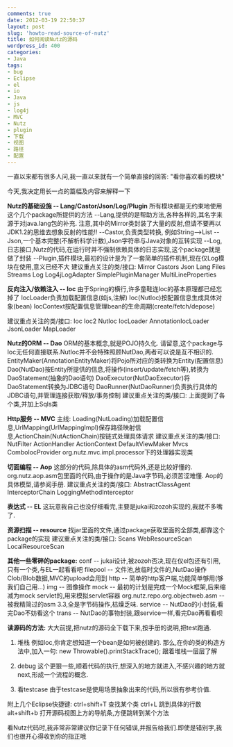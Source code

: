 ```yaml
---
comments: true
date: 2012-03-19 22:50:37
layout: post
slug: 'howto-read-source-of-nutz'
title: 如何阅读Nutz的源码
wordpress_id: 400
categories:
- Java
tags:
- bug
- Eclipse
- el
- io
- Java
- js
- log4j
- MVC
- Nutz
- plugin
- 下载
- 视图
- 路径
- 配置
---
```


一直以来都有很多人问,我一直以来就有一个简单直接的回答:
"看你喜欢看的模块"

今天,我决定用长一点的篇幅及内容来解释一下

**Nutz的基础设施 -- Lang/Castor/Json/Log/Plugin**
所有模块都是无约束地使用这个几个package所提供的方法
--Lang,提供的是帮助方法,各种各样的,其名字来源于对java.lang包的补充. 注意,其中的Mirror类封装了大量的反射,但请不要再以JDK1.2的思维去想象反射的性能!!
--Castor,负责类型转换, 例如String-->List
--Json,一个基本完整(不解析科学计数),Json字符串与Java对象的互转实现
--Log,日志接口,Nutz的代码,在运行时并不强制依赖具体的日志实现,这个package就是做了封装
--Plugin,插件模块,最初的设计是为了一套简单的插件机制,现在仅Log模块在使用,意义已经不大
建议重点关注的类/接口:
Mirror Castors Json Lang Files Streams Log Log4jLogAdapter SimplePluginManager MultiLineProperties

**反向注入/依赖注入 -- Ioc**
由于Spring的横行,许多童鞋连Ioc的基本原理都已经忘掉了
IocLoader负责加载配置信息(如js,注解)
Ioc(NutIoc)按配置信息生成具体对象(bean)
IocContext按配置信息管理bean的生命周期(create/fetch/depose)

建议重点关注的类/接口:
Ioc Ioc2 NutIoc IocLoader AnnotationIocLoader JsonLoader MapLoader

**Nutz的ORM -- Dao**
ORM的基本概念,就是POJO持久化. 请留意,这个package与Ioc无任何直接联系.NutIoc并不会特殊照顾NutDao,两者可以说是互不相识的.
EntityMaker(AnnotationEntityMaker)将Pojo所对应的类转换为Entity(配置信息)
Dao(NutDao)按Entity所提供的信息,将操作(insert/update/fetch等),转换为DaoStatement(抽象的Dao语句)
DaoExecutor(NutDaoExecutor)将DaoStatement转换为JDBC语句
DaoRunner(NutDaoRunner)负责执行具体的JDBC语句,并管理连接获取/释放/事务控制
建议重点关注的类/接口:
上面提到了各个类,并加上Sqls类

**Http服务 -- MVC**
主线: Loading(NutLoading)加载配置信息,UrlMapping(UrlMappingImpl)保存路径映射信息,ActionChain(NutActionChain)按链式处理具体请求
建议重点关注的类/接口:
NutFilter ActionHandler ActionContext DefaultViewMaker Mvcs ComboIocProvider
org.nutz.mvc.impl.processor下的处理器实现类

**切面编程 -- Aop**
这部分的代码,除具体的asm代码外,还是比较好懂的. org.nutz.aop.asm包里面的代码,由于操作的是Java字节码,必须苦涩难懂.
Aop的具体模型,请参阅手册.
建议重点关注的类/接口:
AbstractClassAgent InterceptorChain LoggingMethodInterceptor

**表达式 -- EL**
这玩意我自己也没仔细看完,主要是jukai和zozoh实现的,我就不多嘴了.

**资源扫描 -- resource**
找jar里面的文件,通过package获取里面的全部类,都靠这个package的实现
建议重点关注的类/接口:
Scans WebResourceScan LocalResourceScan

**其他一些零碎的package:**
conf -- jukai设计,被zozoh否决,现在仅el包还有引用,只有一个类,与EL一起看看吧
filepool -- 文件池,放临时文件的,NutDao操作Clob/Blob数据,MVC的upload会用到
http -- 简单的http客户端,功能简单够用(够我们自己用...)
img -- 图像操作
mock -- 最初的计划是完成一个Mock框架,后来缩减为mock servlet的,用来模拟servlet容器
org.nutz.repo.org.objectweb.asm -- 被我精简过的asm 3.3,全是字节码操作,枯燥乏味.
service -- NutDao的小封装,看完Dao不妨看这个
trans -- NutDao的事物封装,跟service一样,看完Dao再看看呗

**读源码的方法:**
大大前提,把nutz的源码全下载下来,按手册的说明,把test跑通.
1. 堆栈
例如Ioc,你肯定想知道一个bean是如何被创建的. 那么,在你的类的构造方法中,加入一句: new Throwable().printStackTrace();
跟着堆栈一层层了解

2. debug
这个更狠一些,顺着代码的执行,想深入的地方就进入,不感兴趣的地方就next,形成一个流程的概念.

3. 看testcase
由于testcase是使用场景抽象出来的代码,所以很有参考价值.

附上几个Eclipse快捷键:
ctrl+shift+T 查找某个类
ctrl+L 跳到具体的行数
alt+shift+b 打开源码视图上方的导航条,方便跳转到某个方法


看Nutz代码时,我非常非常建议你记录下任何错误,并报告给我们.即使是错别字,我们也很开心得收到你的指正哦

